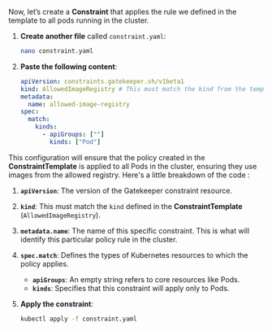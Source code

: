 Now, let’s create a **Constraint** that applies the rule we defined in the template to all pods running in the cluster.

1. **Create another file** called `constraint.yaml`:

   ```bash
   nano constraint.yaml
   ```

2. **Paste the following content**:

    ```yaml
    apiVersion: constraints.gatekeeper.sh/v1beta1
    kind: AllowedImageRegistry # This must match the kind from the template
    metadata:
      name: allowed-image-registry
    spec:
      match:
        kinds:
          - apiGroups: [""]
            kinds: ["Pod"]
    ```

This configuration will ensure that the policy created in the **ConstraintTemplate** is applied to all Pods in the cluster, ensuring they use images from the allowed registry. Here's a little breakdown of the code : 

1. **`apiVersion`**: The version of the Gatekeeper constraint resource.
2. **`kind`**: This must match the `kind` defined in the **ConstraintTemplate** (`AllowedImageRegistry`).
3. **`metadata.name`**: The name of this specific constraint. This is what will identify this particular policy rule in the cluster.
4. **`spec.match`**: Defines the types of Kubernetes resources to which the policy applies.
   - **`apiGroups`**: An empty string refers to core resources like Pods.
   - **`kinds`**: Specifies that this constraint will apply only to Pods.

3. **Apply the constraint**:

   ```bash
   kubectl apply -f constraint.yaml
   ```
